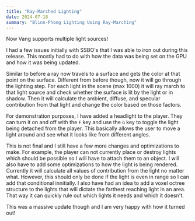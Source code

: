 ```yaml
---
title: "Ray-Marched Lighting"
date: 2024-07-18
summary: "Blinn-Phong Lighting Using Ray-Marching"
---
```


Now Vang supports multiple light sources!

I had a few issues initially with SSBO's that I was able to iron out during this release. This mostly had to do with how the data was being set on the GPU and how it was being updated.

Similar to before a ray now travels to a surface and gets the color at that point on the surface. Different from before though, now it will go through the lighting step. For each light in the scene (max 1000) it will ray march to that light source and check whether the surface is lit by the light or in shadow. Then it will calculate the ambient, diffuse, and specular contribution from that light and change the color based on those factors.

For demonstration purposes, I have added a headlight to the player. They can turn it on and off with the `F` key and use the `G` key to toggle the light being detached from the player. This basically allows the user to move a light around and see what it looks like from different angles.

This is not final and I still have a few more changes and optimizations to make. For example, the player can not currently place or destroy lights which should be possible so I will have to attach them to an object. I will also have to add some optimizations to how the light is being rendered. Currently it will calculate all values of contribution from the light no matter what. However, this should only be done if the light is even in range so I can add that conditional innitially. I also have had an idea to add a voxel octree structure to the lights that will dictate the farthest reaching light in an area. That way it can quickly rule out which lights it needs and which it doesn't.

This was a massive update though and I am very happy with how it turned out!
```